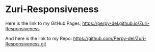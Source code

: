 # Zuri-Responsiveness

Here is the link to my GitHub Pages; https://perpy-del.github.io/Zuri-Responsiveness

And here is the link to my Repo: https://github.com/Perpy-del/Zuri-Responsiveness.git
